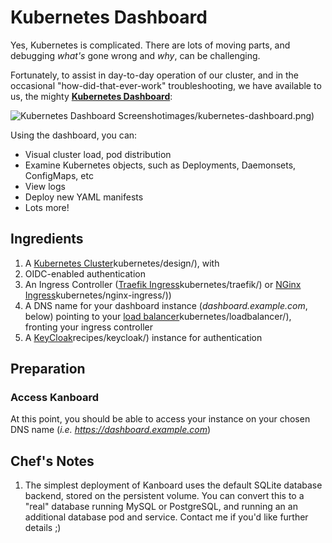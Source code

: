 # Kubernetes Dashboard

Yes, Kubernetes is complicated. There are lots of moving parts, and debugging _what's_ gone wrong and _why_, can be challenging.

Fortunately, to assist in day-to-day operation of our cluster, and in the occasional "how-did-that-ever-work" troubleshooting, we have available to us, the mighty **[Kubernetes Dashboard](https://github.com/kubernetes/dashboard)**:

![Kubernetes Dashboard Screenshot](https://geek-cookbook.funkypenguin.co.nz/)images/kubernetes-dashboard.png)

Using the dashboard, you can:

* Visual cluster load, pod distribution
* Examine Kubernetes objects, such as Deployments, Daemonsets, ConfigMaps, etc
* View logs
* Deploy new YAML manifests
* Lots more!

## Ingredients

1. A [Kubernetes Cluster](https://geek-cookbook.funkypenguin.co.nz/)kubernetes/design/), with
2. OIDC-enabled authentication
3. An Ingress Controller ([Traefik Ingress](https://geek-cookbook.funkypenguin.co.nz/)kubernetes/traefik/) or [NGinx Ingress](https://geek-cookbook.funkypenguin.co.nz/)kubernetes/nginx-ingress/)) 
4. A DNS name for your dashboard instance (*dashboard.example.com*, below) pointing to your [load balancer](https://geek-cookbook.funkypenguin.co.nz/)kubernetes/loadbalancer/), fronting your ingress controller
5. A [KeyCloak](https://geek-cookbook.funkypenguin.co.nz/)recipes/keycloak/) instance for authentication

## Preparation


### Access Kanboard

At this point, you should be able to access your instance on your chosen DNS name (*i.e. https://dashboard.example.com*)


## Chef's Notes

1. The simplest deployment of Kanboard uses the default SQLite database backend, stored on the persistent volume. You can convert this to a "real" database running MySQL or PostgreSQL, and running an an additional database pod and service. Contact me if you'd like further details ;)